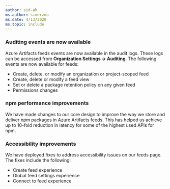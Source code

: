 ```yaml
---
author: sid-ah
ms.author: simerzou
ms.date: 4/13/2020
ms.topic: include
---
```

### Auditing events are now available

Azure Artifacts feeds events are now available in the audit
logs. These logs can be accessed from **Organization Settings -&gt; Auditing**.
The following events are now available for feeds:

- Create, delete, or modify an organization or
project-scoped feed
- Create, delete or modify a feed view
- Set or delete a package retention policy on any
given feed
- Permissions changes

    
### npm performance improvements

We have made changes to our core design to improve the way we store and deliver npm packages in Azure Artifacts feeds. This has helped us achieve up to 10-fold reduction in latency for some of the highest used APIs for npm.

    
### Accessibility improvements

We have deployed fixes to address accessibility issues
on our feeds page. The fixes include the following: 

- Create feed experience
- Global feed settings experience
- Connect to feed experience
    